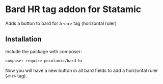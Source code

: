# Bard HR tag addon for Statamic

Adds a button to bard for a `<hr>` tag (horizontal ruler)

## Installation

Include the package with composer:

```sh
composer require pecotamic/bard-hr
```

Now you will have a new button in all bard fields to add a horizontal ruler (`<hr>` tag).
